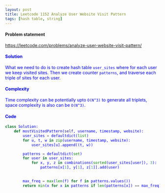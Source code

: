 ```yaml
---
layout: post
title: Leetcode 1152 Analyze User Website Visit Pattern
tags: [hash table, string]
---
```


#### Problem statement

<a href="https://leetcode.com/problems/analyze-user-website-visit-pattern/"> <font color = blue>https://leetcode.com/problems/analyze-user-website-visit-pattern/

#### Solution
What we need to do is to create hash table `user_sites` where for each user we keep visited sites. Then we create counter `patterns`, and traverse each triple of sites for each user.

#### Complexity
Time complexity can be potentially upto `O(N^3)` to generate all triplets, space complexity is also can be `O(N^3)`.

#### Code
```python
class Solution:
    def mostVisitedPattern(self, username, timestamp, website):
        user_sites = defaultdict(list)
        for u, t, w in zip(username, timestamp, website):
            user_sites[u].append((t, w))

        patterns = defaultdict(set)
        for user in user_sites:
            for x, y, z in combinations(sorted(user_sites[user]), 3):
                patterns[x[1], y[1], z[1]].add(user)
        
        
        max_freq = max(len(f) for f in patterns.values())
        return min(x for x in patterns if len(patterns[x]) == max_freq)     
```

